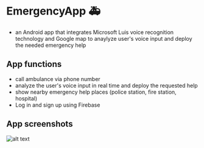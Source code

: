 
# EmergencyApp 🚑
- an Android app that integrates Microsoft Luis voice recognition technology and Google map to anaylyze user's voice input and deploy the needed emergency help 

## App functions 
- call ambulance via phone number 
- analyze the user's voice input in real time and deploy the requested help 
- show nearby emergency help places (police station, fire station, hospital) 
- Log in and sign up using Firebase 

## App screenshots 
![alt text](https://raw.githubusercontent.com/alvindrakes/EmergencyApp/emergencyapp_screenshot.png)
